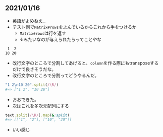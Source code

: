 ## 2021/01/16

- 英語がよめねえ...
- テスト側で`Matrix#rows`をよんでいるからこれから手をつけるか
    - `Matrix#rows`は行を返す
    - ↓みたいなのが与えられたらってことやな
```text
 1  2
10 20
```
- 改行文字のところで分割してあげると、`column`を作る際にもtransposeするだけで良さそうだな。
- 改行文字のところで分割ってどうやるんだ。
```ruby
"1 2\n10 20".split(/\R/)
#=> ["1 2", "10 20"]
```
- おおできた。
- 次はこれを多次元配列にする

```ruby
text.split(/\R/).map(&:split)
#=> [["1", "2"], ["10", "20"]]
```

- いい感じ
